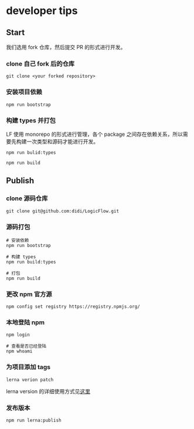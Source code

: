 # developer tips

## Start

我们选用 fork 仓库，然后提交 PR 的形式进行开发。

### clone 自己 fork 后的仓库

```shell
git clone <your forked repository>
```

### 安装项目依赖

```shell
npm run bootstrap
```

### 构建 types 并打包

LF 使用 monorepo 的形式进行管理，各个 package 之间存在依赖关系，所以需要先构建一次类型和源码才能进行开发。

```shell
npm run bulid:types

npm run build
```

## Publish

### clone 源码仓库

```shell
git clone git@github.com:didi/LogicFlow.git
```

### 源码打包

```shell
# 安装依赖
npm run bootstrap

# 构建 types
npm run build:types

# 打包
npm run build
```

### 更改 npm 官方源

```shell
npm config set registry https://registry.npmjs.org/
```

### 本地登陆 npm

```shell
npm login

# 查看是否已经登陆
npm whoami
```

### 为项目添加 tags

```shell
lerna verion patch
```

lerna version 的详细使用方式见[这里](https://github.com/lerna/lerna/tree/main/commands/version#readme)

### 发布版本

```shell
npm run lerna:publish
```
